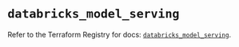 # `databricks_model_serving`

Refer to the Terraform Registry for docs: [`databricks_model_serving`](https://registry.terraform.io/providers/databricks/databricks/1.79.0/docs/resources/model_serving).
